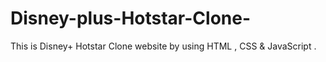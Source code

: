 # Disney-plus-Hotstar-Clone-
This is Disney+ Hotstar Clone website by using HTML , CSS &amp; JavaScript .
